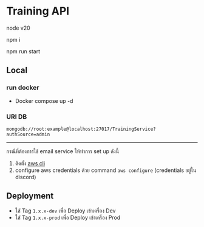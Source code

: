 # Training API

node v20

npm i

npm run start

## Local

### run docker

- Docker compose up -d

### URI DB

```
mongodb://root:example@localhost:27017/TrainingService?authSource=admin
```

------

กรณีที่ต้องการใช้ email service ให้ทำการ set up ดังนี้

1. ติดตั้ง [aws cli](https://docs.aws.amazon.com/cli/latest/userguide/getting-started-install.html)
1. configure aws credentials ด้วย command `aws configure` (credentials อยู่ใน discord)

## Deployment

- ใส่ Tag `1.x.x-dev` เพื่อ Deploy เข้าเครื่อง Dev
- ใส่ Tag `1.x.x-prod` เพื่อ Deploy เข้าเครื่อง Prod
